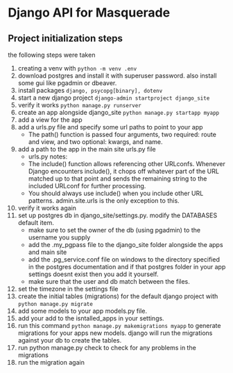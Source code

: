 # Django API for Masquerade

## Project initialization steps
the following steps were taken
1. creating a venv with `python -m venv .env`
2. download postgres and install it with superuser password. also install some gui like pgadmin or dbeaver.
3. install packages `django, psycopg[binary], dotenv`
4. start a new django project `django-admin startproject django_site`
5. verify it works `python manage.py runserver`
6. create an app alongside django_site `python manage.py startapp myapp`
7. add a view for the app
8. add a urls.py file and specify some url paths to point to your app
    - The path() function is passed four arguments, two required: route and view, and two optional: kwargs, and name.
9.  add a path to the app in the main site urls.py file
    - urls.py notes:
    - The include() function allows referencing other URLconfs. Whenever Django encounters include(), it chops off whatever part of the URL matched up to that point and sends the remaining string to the included URLconf for further processing.
    - You should always use include() when you include other URL patterns. admin.site.urls is the only exception to this.
10. verify it works again
11. set up postgres db in django_site/settings.py. modify the DATABASES default item.
    - make sure to set the owner of the db (using pgadmin) to the username you supply
    - add the .my_pgpass file to the django_site folder alongside the apps and main site
    - add the .pg_service.conf file on windows to the directory specified in the postgres documentation and if that postgres folder in your app settings doesnt exist then you add it yourself.
    - make sure that the user and db match between the files.
12. set the timezone in the settings file
13. create the initial tables (migrations) for the default django project with `python manage.py migrate`
14. add some models to your app models.py file. 
15. add your add to the isntalled_apps in your settings.
16. run this command `python manage.py makemigrations myapp` to generate migrations for your apps new models. django will run the migrations against your db to create the tables.
17. run python manage.py check to check for any problems in the migrations
18. run the migration again 